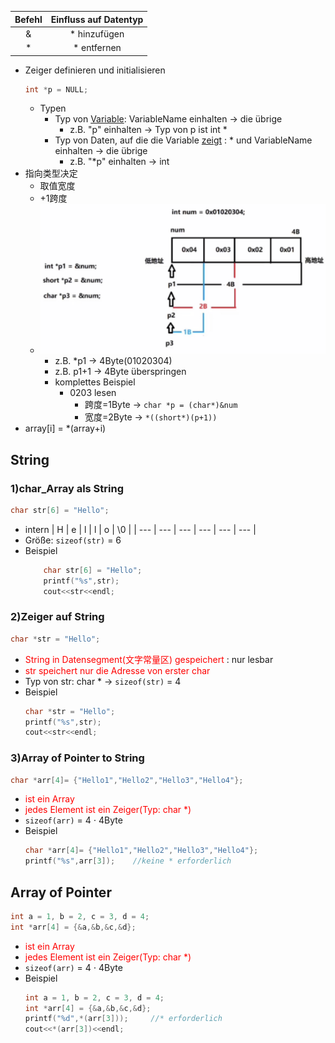 | Befehl | Einfluss auf Datentyp     |
| :-----: | :-------------: |
| \&     | \* hinzufügen |
| \*     | \* entfernen  |

- Zeiger definieren und initialisieren
	```c++
	int *p = NULL;
	```
	- Typen
		- Typ von <u>Variable</u>: VariableName einhalten $\rightarrow$ die übrige
			- z.B. "p" einhalten $\rightarrow$ Typ von p ist int \*
		- Typ von Daten, auf die die Variable <u>zeigt</u> : \* und VariableName einhalten $\rightarrow$ die übrige  
			- z.B. "\*p" einhalten $\rightarrow$ int
- 指向类型决定
	- 取值宽度
	- +1跨度
	- ![|675](https://raw.githubusercontent.com/ICH-BIN-HXM/images/main/pictures_Obsidian/cpp_%E5%8F%96%E5%80%BC%E5%AE%BD%E5%BA%A6.jpg)
		- z.B. \*p1 $\rightarrow$ 4Byte(01020304)
		- z.B. p1+1 $\rightarrow$ 4Byte überspringen
		- komplettes Beispiel
			- 0203 lesen
				- 跨度=1Byte $\rightarrow$ `char *p = (char*)&num` 
				- 宽度=2Byte $\rightarrow$ `*((short*)(p+1))` 
- array\[i] = \*(array+i)

## String
### 1)char_Array als String
```c++
char str[6] = "Hello";
```
- intern
| H   | e   | l   | l   | o   | \0  |
| --- | --- | --- | --- | --- | --- |
- Größe: `sizeof(str)` = 6
- Beispiel
	```c++
	    char str[6] = "Hello";
	    printf("%s",str);
	    cout<<str<<endl;
	```

### 2)Zeiger auf String
```c++
char *str = "Hello";
```
- <font color = "red">String in Datensegment(文字常量区) gespeichert</font> : nur lesbar
- <font color = "red">str speichert nur die Adresse von erster char</font> 
- Typ von str: char \* $\rightarrow$ `sizeof(str)` = 4 
- Beispiel
	```c++
	char *str = "Hello";
	printf("%s",str);
	cout<<str<<endl;
	```

### 3)Array of Pointer to String
```c++
char *arr[4]= {"Hello1","Hello2","Hello3","Hello4"};
```
- <font color = "red">ist ein Array</font> 
- <font color = "red">jedes Element ist ein Zeiger(Typ: char \*)</font> 
- `sizeof(arr)` = 4 $\cdot$ 4Byte 
- Beispiel
	```c++
	char *arr[4]= {"Hello1","Hello2","Hello3","Hello4"};
	printf("%s",arr[3]);    //keine * erforderlich
	```

## Array of Pointer
```c++
int a = 1, b = 2, c = 3, d = 4;
int *arr[4] = {&a,&b,&c,&d};
```
- <font color = "red">ist ein Array</font> 
- <font color = "red">jedes Element ist ein Zeiger(Typ: char \*)</font> 
- `sizeof(arr)` = 4 $\cdot$ 4Byte 
- Beispiel
	```c++
	int a = 1, b = 2, c = 3, d = 4;
	int *arr[4] = {&a,&b,&c,&d};
	printf("%d",*(arr[3]));     //* erforderlich
	cout<<*(arr[3])<<endl;
	```